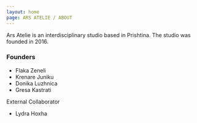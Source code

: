 ```yaml
---
layout: home
page: ARS ATELIE / ABOUT
---
```


Ars Atelie is an interdisciplinary studio based in Prishtina. The studio was founded in 2016.

### Founders 
- Flaka Zeneli
- Krenare Juniku
- Donika Luzhnica
- Gresa Kastrati

External Collaborator
- Lydra Hoxha

